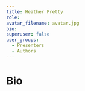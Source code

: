 ```yaml
---
title: Heather Pretty
role: 
avatar_filename: avatar.jpg
bio: 
superuser: false
user_groups:
  - Presenters
  - Authors
---
```

# Bio
